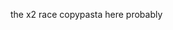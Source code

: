 the x2 race copypasta here probably

<!---
huttestingonothercompop/huttestingonothercompop is a ✨ special ✨ repository because its `README.md` (this file) appears on your GitHub profile.
You can click the Preview link to take a look at your changes.
--->
